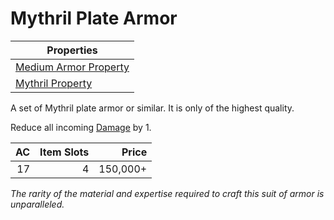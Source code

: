 # Mythril Plate Armor

| Properties                                                                  |
| --------------------------------------------------------------------------- |
| [Medium Armor Property](../Armor%20Properties/Medium%20Armor%20Property.md) |
| [Mythril Property](../../../Material%20Properties/Mythril%20Property.md)    |

A set of Mythril plate armor or similar. It is only of the highest quality.

Reduce all incoming [Damage](../../../../Damage%20Types/!Damage%20Types.md) by 1.

|  AC | Item Slots |    Price |
| --: | ---------: | -------: |
|  17 |          4 | 150,000+ |

*The rarity of the material and expertise required to craft this suit of armor is unparalleled.*
